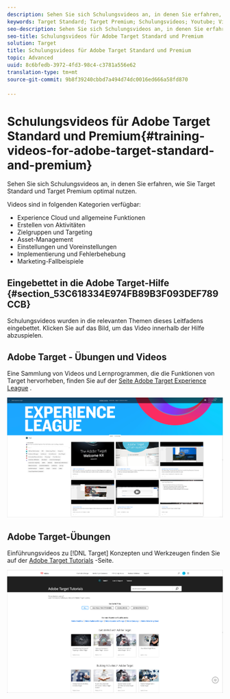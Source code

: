 ```yaml
---
description: Sehen Sie sich Schulungsvideos an, in denen Sie erfahren, wie Sie Target Standard und Target Premium optimal nutzen.
keywords: Target Standard; Target Premium; Schulungsvideos; Youtube; Videos; Videoschulung
seo-description: Sehen Sie sich Schulungsvideos an, in denen Sie erfahren, wie Sie Target Standard und Target Premium optimal nutzen.
seo-title: Schulungsvideos für Adobe Target Standard und Premium
solution: Target
title: Schulungsvideos für Adobe Target Standard und Premium
topic: Advanced
uuid: 8c6bfedb-3972-4fd3-98c4-c3781a556e62
translation-type: tm+mt
source-git-commit: 9b8f39240cbbd7a494d74dc0016ed666a58fd870

---
```



# Schulungsvideos für Adobe Target Standard und Premium{#training-videos-for-adobe-target-standard-and-premium}

Sehen Sie sich Schulungsvideos an, in denen Sie erfahren, wie Sie Target Standard und Target Premium optimal nutzen.

Videos sind in folgenden Kategorien verfügbar:

* Experience Cloud und allgemeine Funktionen
* Erstellen von Aktivitäten
* Zielgruppen und Targeting
* Asset-Management
* Einstellungen und Voreinstellungen
* Implementierung und Fehlerbehebung
* Marketing-Fallbeispiele

## Eingebettet in die Adobe Target-Hilfe   {#section_53C618334E974FB89B3F093DEF789CCB}

Schulungsvideos wurden in die relevanten Themen dieses Leitfadens eingebettet. Klicken Sie auf das Bild, um das Video innerhalb der Hilfe abzuspielen.

## Adobe Target - Übungen und Videos

Eine Sammlung von Videos und Lernprogrammen, die die Funktionen von Target hervorheben, finden Sie auf der [Seite Adobe Target Experience League](https://guided.adobe.com/#recommended/solutions/target) .

![Videos zu Experience League](/help/c-intro/assets/experience-league.png)

## Adobe Target-Übungen

Einführungsvideos zu [!DNL Target] Konzepten und Werkzeugen finden Sie auf der [Adobe Target Tutorials](https://helpx.adobe.com/target/tutorials.html) -Seite.

![Adobe Target-Übungen](/help/c-intro/assets/adobe-target-tutorials.png)